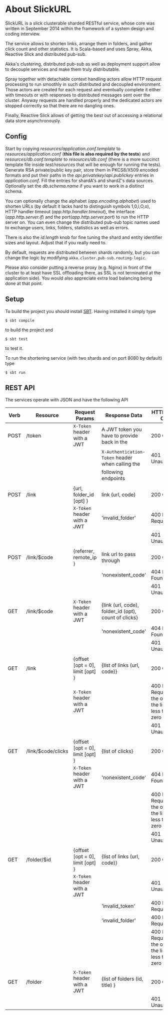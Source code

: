 # About SlickURL
 SlickURL is a slick clusterable sharded RESTful service, whose core was written in September 2014 within the framework of a system design and coding interview.

 The service allows to shorten links, arrange them in folders, and gather click count and other statistics. It is Scala-based and uses Spray, Akka, Reactive Slick and distributed pub-sub.
 
 Akka's clustering, distributed pub-sub as well as deployment support allow to decouple services and make them truly distributable.
 
 Spray together with detachable context handling actors allow HTTP request processing to run smoothly in such
 distributed and decoupled environment. Those actors are created for each request and eventually complete it
 either with timeouts or with responses to distributed messages sent over the cluster. Anyway requests
 are handled properly and the dedicated actors are stopped correctly so that there are no dangling ones.
 
 Finally, Reactive Slick allows of getting the best out of accessing a relational data store asynchronously.
 
## Config
 Start by copying *resources/application.conf.template* to *resources/application.conf* (**this file is also required by the tests**) and *resources/db.conf.template* to *resources/db.conf* (there is
 a more succinct template file inside *test/resources* that will be enough for running the tests).
 Generate RSA private/public key pair, store them in PKCS8/X509 encoded formats and put their paths in the *api.privatekey*/*api.publickey* entries in *application.conf*.
 Fill the entries for shardA's and shardZ's data sources. Optionally set the *db.schema.name* if you want to work in a distinct schema.

 You can optionally change the alphabet (*app.encoding.alphabet*) used to shorten URLs (by default it lacks hard to distinguish symbols 1,0,l,O,o), HTTP handler timeout (*app.http.handler.timeout*),
 the interface (*app.http.server.if*) and the port(*app.http.server.port*) to run the HTTP server on. You can even change the distributed pub-sub topic names used to exchange users, links, folders,
 statistics as well as errors.

 There is also the *id.length* knob for fine tuning the shard and entity identifier sizes and layout. Adjust that if you really need to.
 
 By default, requests are distributed between shards randomly, but you can change the logic by modifying `akka.cluster.pub-sub.routing-logic`.
 
 Please also consider putting a reverse proxy (e.g. Nginx) in front of the cluster to at least have SSL offloading there, as SSL is not terminated at the application side). You would also appreciate extra load balancing being done at that point.
 
## Setup
 To build the project you should install [SBT](http://www.scala-sbt.org/). Having installed it simply type
 
```
$ sbt compile
```

to build the project and 

```
$ sbt test
```

to test it.

 To run the shortening service (with two shards and on port 8080 by default) type
 
```
$ sbt run
```

## REST API
The services operate with JSON and have the following API

| Verb   | Resource           | Request Params                             | Response Data                                        | HTTP Status Code                                              |
|--------|--------------------|--------------------------------------------|------------------------------------------------------|---------------------------------------------------------------|
| POST   | /token             | `X-Token` header with a JWT                | A JWT token you have to provide back in the          | 200 OK                                                        |
|        |                    |                                            | `X-Authentication-Token` header when calling the     | 401 Unauthorized                                              |
|        |                    |                                            | following endpoints                                  |                                                               |
|        |                    |                                            |                                                      |                                                               |
| POST   | /link              | {url, folder_id [opt] }                    | link (url, code)                                     | 200 OK                                                        |
|        |                    | `X-Token` header with a JWT                | 'invalid_folder'  			                          | 400 Bad Request                                               |
|        |                    |                                            |                               			              | 401 Unauthorized                                              |
|        |                    |                                            |                                                      |                                                               |
| POST   | /link/$code        | {referrer, remote_ip }                     | link url to pass through                             | 200 OK                                                        |
|        |                    |                                            | 'nonexistent_code'                                   | 404 Not Found                                                 |
|        |                    |                                            |                               			              | 401 Unauthorized                                              |
|        |                    |                                            |                                                      |                                                               |
| GET    | /link/$code        | `X-Token` header with a JWT                | {link (url, code), folder_id (opt), count of clicks} | 200 OK                                                        |
|        |                    |                                            | 'nonexistent_code'                                   | 404 Not Found                                                 |
|        |                    |                                            |                               			              | 401 Unauthorized                                              |
|        |                    |                                            |                                                      |                                                               |
| GET    | /link              | {offset [opt = 0], limit [opt] }           | {list of links (url, code)}                          | 200 OK                                                        |
|        |                    | `X-Token` header with a JWT                |                                                      | 400 Bad Request if the offset or the limit are less than zero |
|        |                    |                                            |                                                      | 401 Unauthorized                                              |
|        |                    |                                            |                                                      |                                                               |
| GET    | /link/$code/clicks | {offset [opt = 0], limit [opt] }  	       | {list of clicks}                                     | 200 OK                                                        |
|        |                    | `X-Token` header with a JWT                | 'nonexistent_code'                                   | 404 Not Found                                                 |
|        |                    |                                            |                                                      | 400 Bad Request if the offset or the limit are less than zero |
|        |                    |                                            |                               			              | 401 Unauthorized                                              |
|        |                    |                                            |                                                      |                                                               |
| GET    | /folder/$id        | {offset [opt = 0], limit [opt] } 	       | {list of links (url, code)}                          | 200 OK                                                        |
|        |                    | `X-Token` header with a JWT                |                               			              | 401 Unauthorized                                              |
|        |                    |                                            | 'invalid_token'                                      | 400 Bad Request                                               |
|        |                    |                                            | 'invalid_folder'                                     | 400 Bad Request                                               |
|        |                    |                                            |                                                      | 400 Bad Request if the offset or the limit are less than zero |
|        |                    |                                            |                                                      |                                                               |
| GET    | /folder            | `X-Token` header with a JWT                | {list of folders (id, title) }                       | 200 OK                                                        |
|        |                    |                                            |                               			              | 401 Unauthorized                                              |
